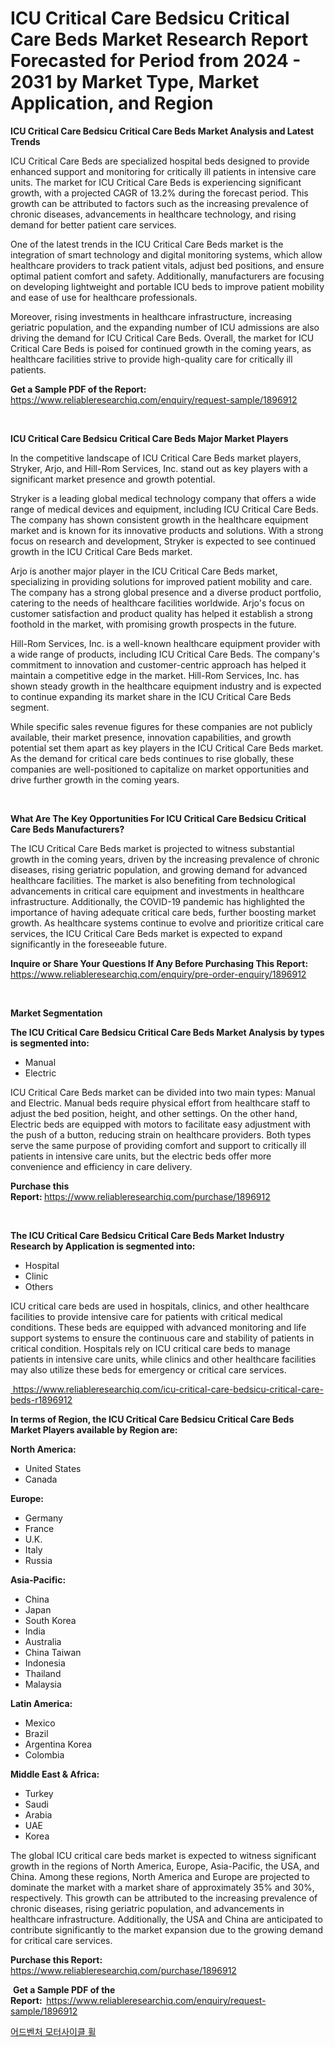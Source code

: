 <p><h1>ICU Critical Care Bedsicu Critical Care Beds Market Research Report Forecasted for Period from 2024 -  2031 by Market Type, Market Application, and Region</h1></p><p><strong>ICU Critical Care Bedsicu Critical Care Beds Market Analysis and Latest Trends</strong></p>
<p><p>ICU Critical Care Beds are specialized hospital beds designed to provide enhanced support and monitoring for critically ill patients in intensive care units. The market for ICU Critical Care Beds is experiencing significant growth, with a projected CAGR of 13.2% during the forecast period. This growth can be attributed to factors such as the increasing prevalence of chronic diseases, advancements in healthcare technology, and rising demand for better patient care services.</p><p>One of the latest trends in the ICU Critical Care Beds market is the integration of smart technology and digital monitoring systems, which allow healthcare providers to track patient vitals, adjust bed positions, and ensure optimal patient comfort and safety. Additionally, manufacturers are focusing on developing lightweight and portable ICU beds to improve patient mobility and ease of use for healthcare professionals.</p><p>Moreover, rising investments in healthcare infrastructure, increasing geriatric population, and the expanding number of ICU admissions are also driving the demand for ICU Critical Care Beds. Overall, the market for ICU Critical Care Beds is poised for continued growth in the coming years, as healthcare facilities strive to provide high-quality care for critically ill patients.</p></p>
<p><strong>Get a Sample PDF of the Report:&nbsp;</strong> <a href="https://www.reliableresearchiq.com/enquiry/request-sample/1896912">https://www.reliableresearchiq.com/enquiry/request-sample/1896912</a></p>
<p>&nbsp;</p>
<p><strong>ICU Critical Care Bedsicu Critical Care Beds Major Market Players</strong></p>
<p><p>In the competitive landscape of ICU Critical Care Beds market players, Stryker, Arjo, and Hill-Rom Services, Inc. stand out as key players with a significant market presence and growth potential.</p><p>Stryker is a leading global medical technology company that offers a wide range of medical devices and equipment, including ICU Critical Care Beds. The company has shown consistent growth in the healthcare equipment market and is known for its innovative products and solutions. With a strong focus on research and development, Stryker is expected to see continued growth in the ICU Critical Care Beds market.</p><p>Arjo is another major player in the ICU Critical Care Beds market, specializing in providing solutions for improved patient mobility and care. The company has a strong global presence and a diverse product portfolio, catering to the needs of healthcare facilities worldwide. Arjo's focus on customer satisfaction and product quality has helped it establish a strong foothold in the market, with promising growth prospects in the future.</p><p>Hill-Rom Services, Inc. is a well-known healthcare equipment provider with a wide range of products, including ICU Critical Care Beds. The company's commitment to innovation and customer-centric approach has helped it maintain a competitive edge in the market. Hill-Rom Services, Inc. has shown steady growth in the healthcare equipment industry and is expected to continue expanding its market share in the ICU Critical Care Beds segment.</p><p>While specific sales revenue figures for these companies are not publicly available, their market presence, innovation capabilities, and growth potential set them apart as key players in the ICU Critical Care Beds market. As the demand for critical care beds continues to rise globally, these companies are well-positioned to capitalize on market opportunities and drive further growth in the coming years.</p></p>
<p>&nbsp;</p>
<p><strong>What Are The Key Opportunities For ICU Critical Care Bedsicu Critical Care Beds Manufacturers?</strong></p>
<p><p>The ICU Critical Care Beds market is projected to witness substantial growth in the coming years, driven by the increasing prevalence of chronic diseases, rising geriatric population, and growing demand for advanced healthcare facilities. The market is also benefiting from technological advancements in critical care equipment and investments in healthcare infrastructure. Additionally, the COVID-19 pandemic has highlighted the importance of having adequate critical care beds, further boosting market growth. As healthcare systems continue to evolve and prioritize critical care services, the ICU Critical Care Beds market is expected to expand significantly in the foreseeable future.</p></p>
<p><strong>Inquire or Share Your Questions If Any Before Purchasing This Report:</strong> <a href="https://www.reliableresearchiq.com/enquiry/pre-order-enquiry/1896912">https://www.reliableresearchiq.com/enquiry/pre-order-enquiry/1896912</a></p>
<p>&nbsp;</p>
<p><strong>Market Segmentation</strong></p>
<p><strong>The ICU Critical Care Bedsicu Critical Care Beds Market Analysis by types is segmented into:</strong></p>
<p><ul><li>Manual</li><li>Electric</li></ul></p>
<p><p>ICU Critical Care Beds market can be divided into two main types: Manual and Electric. Manual beds require physical effort from healthcare staff to adjust the bed position, height, and other settings. On the other hand, Electric beds are equipped with motors to facilitate easy adjustment with the push of a button, reducing strain on healthcare providers. Both types serve the same purpose of providing comfort and support to critically ill patients in intensive care units, but the electric beds offer more convenience and efficiency in care delivery.</p></p>
<p><strong>Purchase this Report:&nbsp;</strong><a href="https://www.reliableresearchiq.com/purchase/1896912">https://www.reliableresearchiq.com/purchase/1896912</a></p>
<p>&nbsp;</p>
<p><strong>The ICU Critical Care Bedsicu Critical Care Beds Market Industry Research by Application is segmented into:</strong></p>
<p><ul><li>Hospital</li><li>Clinic</li><li>Others</li></ul></p>
<p><p>ICU critical care beds are used in hospitals, clinics, and other healthcare facilities to provide intensive care for patients with critical medical conditions. These beds are equipped with advanced monitoring and life support systems to ensure the continuous care and stability of patients in critical condition. Hospitals rely on ICU critical care beds to manage patients in intensive care units, while clinics and other healthcare facilities may also utilize these beds for emergency or critical care services.</p></p>
<p><a href="https://www.reliableresearchiq.com/icu-critical-care-bedsicu-critical-care-beds-r1896912">&nbsp;https://www.reliableresearchiq.com/icu-critical-care-bedsicu-critical-care-beds-r1896912</a></p>
<p><strong>In terms of Region, the ICU Critical Care Bedsicu Critical Care Beds Market Players available by Region are:</strong></p>
<p>
    <p> <strong> North America: </strong>
        <ul>
            <li>United States</li>
            <li>Canada</li>
        </ul>
        </p> 
    <p> <strong> Europe: </strong>
        <ul>
            <li>Germany</li>
            <li>France</li>
            <li>U.K.</li>
            <li>Italy</li>
            <li>Russia</li>
        </ul>
        </p> 
    <p> <strong> Asia-Pacific: </strong>
        <ul>
            <li>China</li>
            <li>Japan</li>
            <li>South Korea</li>
            <li>India</li>
            <li>Australia</li>
            <li>China Taiwan</li>
            <li>Indonesia</li>
            <li>Thailand</li>
            <li>Malaysia</li>
        </ul>
        </p> 
    <p> <strong> Latin America: </strong>
        <ul>
            <li>Mexico</li>
            <li>Brazil</li>
            <li>Argentina Korea</li>
            <li>Colombia</li>
        </ul>
        </p> 
    <p> <strong> Middle East & Africa: </strong>
        <ul>
            <li>Turkey</li>
            <li>Saudi</li>
            <li>Arabia</li>
            <li>UAE</li>
            <li>Korea</li>
        </ul>
    </p>
    </p>
<p><p>The global ICU critical care beds market is expected to witness significant growth in the regions of North America, Europe, Asia-Pacific, the USA, and China. Among these regions, North America and Europe are projected to dominate the market with a market share of approximately 35% and 30%, respectively. This growth can be attributed to the increasing prevalence of chronic diseases, rising geriatric population, and advancements in healthcare infrastructure. Additionally, the USA and China are anticipated to contribute significantly to the market expansion due to the growing demand for critical care services.</p></p>
<p><strong>Purchase this Report: </strong><a href="https://www.reliableresearchiq.com/purchase/1896912">https://www.reliableresearchiq.com/purchase/1896912</a></p>
<p>&nbsp;<strong>Get a Sample PDF of the Report:&nbsp;&nbsp;</strong><a href="https://www.reliableresearchiq.com/enquiry/request-sample/1896912">https://www.reliableresearchiq.com/enquiry/request-sample/1896912</a></p>
<p><strong></strong></p>
<p><p><a href="https://github.com/mpodehpw07370073/Market-Research-Report-List-3/blob/main/450691377096.md">어드벤처 모터사이클 휠</a></p></p>